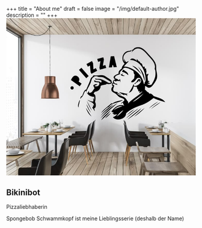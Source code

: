 +++
title = "About me"
draft = false
image = "/img/default-author.jpg"
description = ""
+++
![](img_1325.jpeg)

## Bikinibot

Pizzaliebhaberin

Spongebob Schwammkopf ist meine Lieblingsserie (deshalb der Name)